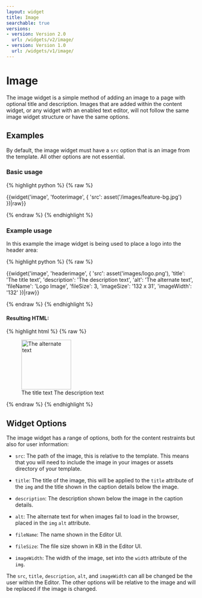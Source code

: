 ```yaml
---
layout: widget
title: Image
searchable: true
versions:
- version: Version 2.0
  url: /widgets/v2/image/
- version: Version 1.0
  url: /widgets/v1/image/
---
```


# Image

The image widget is a simple method of adding an image to a page with optional title and description. Images that are added within the content widget, or any widget with an enabled text editor, will not follow the same image widget structure or have the same options.

## Examples

By default, the image widget must have a `src` option that is an image from the template. All other options are not essential.

### Basic usage

{% highlight python %}
{% raw %}

{{widget('image', 'footerimage', {
  'src': asset('/images/feature-bg.jpg')
})|raw}}

{% endraw %}
{% endhighlight %}

### Example usage

In this example the image widget is being used to place a logo into the header area:

{% highlight python %}
{% raw %}

{{widget('image', 'headerimage', {
  'src': asset('images/logo.png'),
  'title': 'The title text',
  'description': 'The description text',
  'alt': 'The alternate text',
  'fileName': 'Logo Image',
  'fileSize': 3,
  'imageSize': '132 x 31',
  'imageWidth': '132'
})|raw}}

{% endraw %}
{% endhighlight %}

#### Resulting HTML:

{% highlight html %}
{% raw %}

<div id="page-zones__template-widgets__headerimage" data-name="image" class="widget  widget--template-widget">
  <div class="bk-image imagewidget  widget__imagewidget">
    <figure class="figure  imagewidget__figure">
      <a  href="#" data-image-href="...images/logo.png" rel="lightbox"  title="The title text" class="image-link  imagewidget__image-link">
        <img class="image  imagewidget__image" src="...images/logo.png" alt="The alternate text" title="This is the image title" data-filename="Logo Image" data-filesize="3" data-imagesize="132 x 31" width="132" />
      </a>
      <figcaption class="caption  imagewidget__caption">
        <span class="image-title  imagewidget__image-title">The title text</span>
        <span class="image-description  imagewidget__image-description">The description text</span>
      </figcaption>
    </figure>
  </div>
</div>

{% endraw %}
{% endhighlight %}

## Widget Options

The image widget has a range of options, both for the content restraints but also for user information:

* `src`: The path of the image, this is relative to the template. This means that you will need to include the image in your images or assets directory of your template.

* `title`: The title of the image, this will be applied to the `title` attribute of the `img` and the title shown in the caption details below the image.

* `description`: The description shown below the image in the caption details.

* `alt`: The alternate text for when images fail to load in the browser, placed in the `img` `alt` attribute.

* `fileName`: The name shown in the Editor UI.

* `fileSize`: The file size shown in KB in the Editor UI.

* `imageWidth`: The width of the image, set into the `width` attribute of the `img`.

The `src`, `title`, `description`, `alt`, and `imageWidth` can all be changed be the user within the Editor. The other options will be relative to the image and will be replaced if the image is changed.
